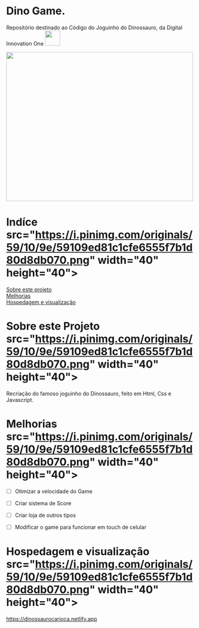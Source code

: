 
# Dino Game. 

Repositório destinado ao Código do Joguinho do Dinossauro, da Digital Innovation One <img src="https://i.pinimg.com/originals/59/10/9e/59109ed81c1cfe6555f7b1d80d8db070.png" width="40" height="40">




<img src="https://hermes.digitalinnovation.one/site/images/cover_dio.jpg" width="500" height="400">
 
     


# Indíce src="https://i.pinimg.com/originals/59/10/9e/59109ed81c1cfe6555f7b1d80d8db070.png" width="40" height="40">
<a href="#Sobre este Projeto">Sobre este projeto</a>  <br>
<a href="#Melhorias">Melhorias</a> <br>
<a href="#Hospedagem e visualização">Hospedagem e visualização</a> 



# <div id="Sobre este Projeto" class="Sobre este Projeto">Sobre este Projeto</div> src="https://i.pinimg.com/originals/59/10/9e/59109ed81c1cfe6555f7b1d80d8db070.png" width="40" height="40">
Recriação do famoso joguinho do Dinossauro, feito em Html, Css e Javascript. 


# <div id="melhorias" class="melhorias">Melhorias</div> src="https://i.pinimg.com/originals/59/10/9e/59109ed81c1cfe6555f7b1d80d8db070.png" width="40" height="40">

- [ ] Otimizar a velocidade do Game
- [ ] Criar sistema de Score
- [ ] Criar loja de outros tipos
- [ ] Modificar o game para funcionar em touch de celular


# <div id="Hospedagem e visualização" class="Hospedagem e visualização">Hospedagem e visualização</div> src="https://i.pinimg.com/originals/59/10/9e/59109ed81c1cfe6555f7b1d80d8db070.png" width="40" height="40">

https://dinossaurocarioca.netlify.app
